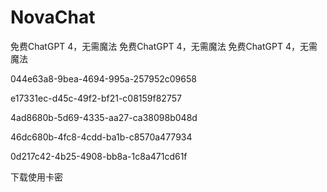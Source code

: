 # NovaChat
免费ChatGPT 4，无需魔法
免费ChatGPT 4，无需魔法
免费ChatGPT 4，无需魔法

044e63a8-9bea-4694-995a-257952c09658

e17331ec-d45c-49f2-bf21-c08159f82757

4ad8680b-5d69-4335-aa27-ca38098b048d

46dc680b-4fc8-4cdd-ba1b-c8570a477934

0d217c42-4b25-4908-bb8a-1c8a471cd61f


下载使用卡密




